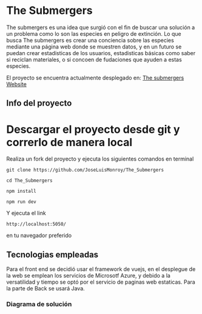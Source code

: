 <h1> The Submergers </h1>

The submergers es una idea que surgió con el fin de buscar una solución a un problema como lo son las especies en peligro de extinción.
Lo que busca The submergers es crear una conciencia sobre las especies mediante una página web donde se muestren datos, y en un futuro se puedan crear estadisticas de los usuarios, estadisticas básicas como saber si reciclan materiales, o si concoen de fudaciones que ayuden a estas especies.

El proyecto se encuentra actualmente desplegado en:
    <a href="https://jolly-plant-0f4e62410.1.azurestaticapps.net/">The submergers Website</a>
<h2>Info del proyecto </h2>

# Descargar el proyecto desde git y correrlo de manera local 
Realiza un fork del proyecto y ejecuta los siguientes comandos en terminal 
```
git clone https://github.com/JoseLuisMonroy/The_Submergers
```
```
cd The_Submergers
```
```
npm install
```
```
npm run dev
```
Y ejecuta el link 
```
http://localhost:5050/ 
```
en tu navegador preferido

<h2>Tecnologias empleadas</h2>
Para el front end se decidió usar el framework de vuejs, en el desplegue de la web se emplean los servicios de Microsotf Azure, y debido a la versatilidad y tiempo se optó por el servicio de paginas web estaticas.
Para la parte de Back se usará Java.

<h3>Diagrama de solución</h3>